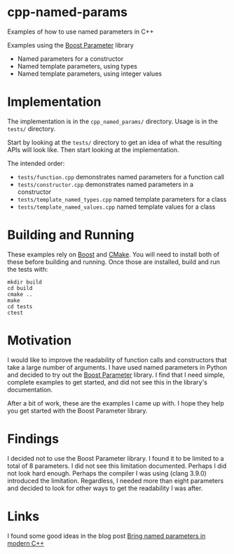 # cpp-named-params

Examples of how to use named parameters in C++

Examples using the
[Boost Parameter](http://www.boost.org/doc/libs/1_64_0/libs/parameter/) library

* Named parameters for a constructor
* Named template parameters, using types
* Named template parameters, using integer values

# Implementation

The implementation is in the ```cpp_named_params/``` directory. Usage is in
the ```tests/``` directory.

Start by looking at the ```tests/``` directory to get an idea of what the
resulting APIs will look like. Then start looking at the implementation.

The intended order:

* ```tests/function.cpp``` demonstrates named parameters for a function call
* ```tests/constructor.cpp``` demonstrates named parameters in a constructor
* ```tests/template_named_types.cpp``` named template parameters for a class
* ```tests/template_named_values.cpp``` named template values for a class

# Building and Running

These examples rely on [Boost](http://www.boost.org) and
[CMake](https://cmake.org). You will need to install both of these before
building and running. Once those are installed, build and run the tests with:

```
mkdir build
cd build
cmake ..
make
cd tests
ctest
```

# Motivation

I would like to improve the readability of function calls and constructors that
take a large number of arguments. I have used named parameters in Python and
decided to try out the
[Boost Parameter](http://www.boost.org/doc/libs/1_64_0/libs/parameter/)
library. I find that I need simple, complete examples to get started, and did
not see this in the library's documentation.

After a bit of work, these are the examples I came up with. I hope they help
you get started with the Boost Parameter library.

# Findings

I decided not to use the Boost Parameter library. I found it to be limited to
a total of 8 parameters. I did not see this limitation documented. Perhaps I
did not look hard enough. Perhaps the compiler I was using (clang 3.9.0)
introduced the limitation. Regardless, I needed more than eight parameters and
decided to look for other ways to get the readability I was after.

# Links

I found some good ideas in the blog post [Bring named parameters in modern C++](https://marcoarena.wordpress.com/2014/12/16/bring-named-parameters-in-modern-cpp/)
